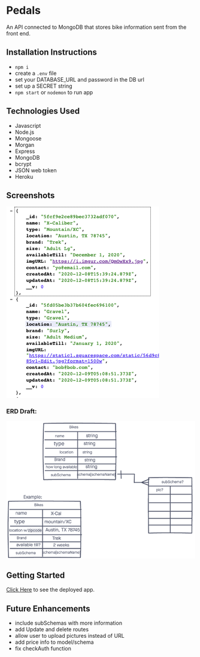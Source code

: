 # Pedals

An API connected to MongoDB that stores bike information sent from the front end.

## Installation Instructions

- `npm i`
- create a `.env` file
- set your DATABASE_URL and password in the DB url
- set up a SECRET string
- `npm start` or `nodemon` to run app

## Technologies Used

- Javascript
- Node.js
- Mongoose
- Morgan
- Express
- MongoDB
- bcrypt
- JSON web token
- Heroku

## Screenshots

![pic](./images/back-end-pic.png)

### ERD Draft:

![ERD](./images/bikes-ERD.png)

## Getting Started

[Click Here](https://pedals-backend.herokuapp.com/bikes) to see the deployed app.

## Future Enhancements

- include subSchemas with more information
- add Update and delete routes
- allow user to upload pictures instead of URL
- add price info to model/schema
- fix checkAuth function
